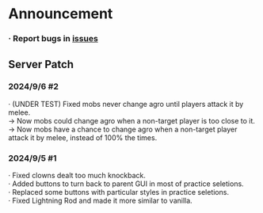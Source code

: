 # Announcement  
### · Report bugs in [**issues**](https://github.com/Seosean/Zombies-Practice-Server-Announcement/issues)  
## Server Patch  
### 2024/9/6 #2  
· (UNDER TEST) Fixed mobs never change agro until players attack it by melee.  
  -> Now mobs could change agro when a non-target player is too close to it.  
  -> Now mobs have a chance to change agro when a non-target player attack it by melee, instead of 100% the times.  
  
### 2024/9/5 #1  
· Fixed clowns dealt too much knockback.  
· Added buttons to turn back to parent GUI in most of practice seletions.  
· Replaced some buttons with particular styles in practice seletions.  
· Fixed Lightning Rod and made it more similar to vanilla.  
